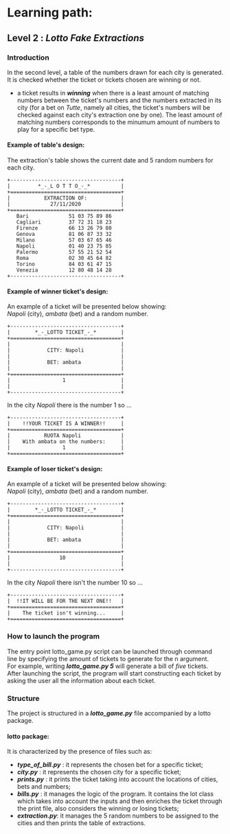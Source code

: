 # Learning path:
## Level 2 : _Lotto Fake Extractions_
### Introduction
In the second level, a table of the numbers drawn for each city is generated. 
It is checked whether the ticket or tickets chosen are winning or not. 
- a ticket results in ***winning*** when there is a least amount of matching numbers between the ticket's numbers and the numbers extracted in its city (for a bet on _Tutte_, namely all cities, the ticket's numbers will be checked against each city's extraction one by one). The least amount of matching numbers corresponds to the minumum amount of numbers to play for a specific bet type.

#### Example of table's design:
The extraction's table shows the current date and 5 random numbers for each city.
```
+------------------------------------+
|         *_-_L O T T O_-_*          |
+====================================+
|           EXTRACTION OF:           |
|             27/11/2020             |
+====================================+
   Bari             51 03 75 89 86
   Cagliari         37 72 31 18 23
   Firenze          66 13 26 79 80
   Genova           81 06 87 33 32
   Milano           57 03 67 65 46
   Napoli           01 40 23 75 85
   Palermo          57 55 21 52 54
   Roma             02 30 45 64 82
   Torino           84 03 61 47 15
   Venezia          12 80 48 14 28
+------------------------------------+
```


#### Example of winner ticket's design: 
An example of a ticket will be presented below showing:   
_Napoli_ (city), _ambata_ (bet) and a random number.

```
+------------------------------------+
|        *_-_LOTTO TICKET_-_*        |
+====================================+
|                                    |
|            CITY: Napoli            |
|                                    |
|            BET: ambata             |
|                                    |
+====================================+
|                 1                  |
|                                    |
+------------------------------------+
```  
In the city _Napoli_ there is the number 1 so ...
``` 
+------------------------------------+
|    !!YOUR TICKET IS A WINNER!!     |
+====================================+
|           RUOTA Napoli             |
|    With ambata on the numbers:     |
|                 1                  |
+====================================+
``` 

#### Example of loser ticket's design: 
An example of a ticket will be presented below showing:   
_Napoli_ (city), _ambata_ (bet) and a random number.

```
+------------------------------------+
|        *_-_LOTTO TICKET_-_*        |
+====================================+
|                                    |
|            CITY: Napoli            |
|                                    |
|            BET: ambata             |
|                                    |
+====================================+
|                10                  |
|                                    |
+------------------------------------+
``` 
In the city _Napoli_ there isn't the number 10 so ...
``` 
+------------------------------------+
|  !!IT WILL BE FOR THE NEXT ONE!!   |
+====================================+
|    The ticket isn't winning...     |
+====================================+
``` 

### How to launch the program
The entry point lotto_game.py script can be launched through command line by specifying the amount of tickets to generate for the n argument.  
For example, writing ***lotto_game.py 5*** will generate a bill of _five_ tickets.  
After launching the script, the program will start constructing each ticket by asking the user all the information about each ticket.

### Structure
The project is structured in a ***lotto_game.py*** file accompanied by a lotto package.
#### lotto package:
It is characterized by the presence of files such as:
- ***type_of_bill.py*** : it represents the chosen bet for a specific ticket;
- ***city.py*** : it represents the chosen city for a specific ticket;
- ***prints.py*** : it prints the ticket taking into account the locations of cities, bets and numbers;
- ***bills.py*** : it manages the logic of the program. It contains the lot class which takes into account the inputs and then enriches the ticket through the print file, also considers the winning or losing tickets;
- ***extraction.py***: it manages the 5 random numbers to be assigned to the cities and then prints the table of extractions.